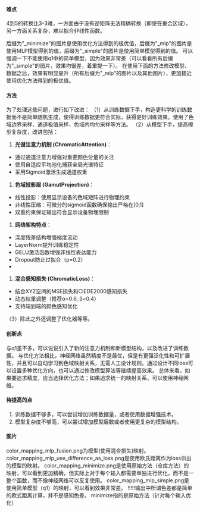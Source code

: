 #### 难点
4到5的转换比3-3难，一方面由于没有逆矩阵无法精确转换（即使在重合区域），另一方面关系复杂，难以拟合非线性函数。

后缀为"_minimize"的图片是使用优化方法得到的极优值，后缀为"_mlp"的图片是使用MLP模型得到的值，后缀为"_simple"的图片是使用简单模型得到的值。
可以强调一下不能使用q1中的简单模型，因为效果非常差（可以看看所有后缀为"_simple"的图片，效果均很差，着重提一下）。
在使用下面的方法修改模型、数据之后，效果有明显提升（所有后缀为"_mlp"的图片以及其他图片），更加接近使用优化方法得到的极优值。
#### 方法
为了处理这些问题，进行如下改进：
（1）从训练数据下手，构造更科学的训练数据而不是简单随机生成，使得训练数据更符合实际，获得更好训练效果。使用了色域边界采样、通道极值采样、色域内均匀采样等方法。
（2）从模型下手，提高模型复杂度，改进包括：

1. **光谱注意力机制 (ChromaticAttention)**：
- 通过通道注意力增强对重要颜色分量的关注
- 使用自适应平均池化捕获全局光谱特征
- 采用Sigmoid激活生成通道权重

1. **色域投影层 (GamutProjection)**：
- 线性投影：使用显示设备的色域矩阵进行物理约束
- 非线性压缩：可微分的sigmoid函数确保输出严格在[0,1]
- 双重约束保证输出符合显示设备物理限制

1. **网络架构特点**：
- 深度残差结构增强梯度流动
- LayerNorm提升训练稳定性
- GELU激活函数增强非线性表达能力
- Dropout防止过拟合（p=0.2）
- 
1. **混合感知损失 (ChromaticLoss)**：
- 结合XYZ空间的MSE损失和CIEDE2000感知损失
- 动态权重调整（推荐α=0.6, β=0.4）
- 支持端到端的颜色感知优化

（3）除此之外还调整了优化器等等。

#### 创新点
与q1差不多，可以说说引入了新的注意力机制和新模型结构，以及改进了训练数据。
与优化方法相比，神经网络虽然精度不是最优，但是有更强泛化性和可扩展性，并且可以自动学习到色域映射关系，无需人工设计规则。通过设计不同loss可以设置多种优化方向，也可以通过修改模型算法等继续提高效果。
总体来看，如果要追求精度，应当选择优化方法；如果追求统一的映射关系，可以使用神经网络。

#### 待提高的点
1. 训练数据不够多，可以尝试增加训练数据量，或者使用数据增强技术。
2. 模型复杂度不够高，可以尝试增加模型层数或者使用更复杂的模型结构。

#### 图片
color_mapping_mlp_fusion.png为模型(使用混合损失)映射。
color_mapping_mlp_use_difference_as_loss.png是使用欧氏距离作为loss训出的模型的映射。
color_mapping_minimize.png是使用原始方法（仓库方法）的映射，可以看到更加精确，但实际上对于每个输入都需要单独进行优化，而不是一整个函数，而不像神经网络可以反复使用。
color_mapping_mlp_simple.png是使用简单模型（q1）的映射，可以看到效果非常差。
!!!!!输出中所谓色差都是简单的欧式距离计算，并不是感知色差。
minimize指的是原始方法（针对每个输入优化）